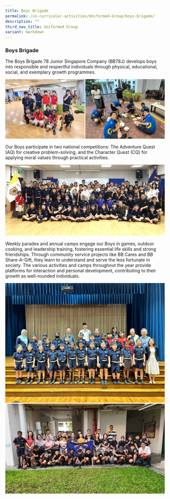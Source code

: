```yaml
---
title: Boys Brigade
permalink: /co-curricular-activities/Uniformed-Group/boys-brigade/
description: ""
third_nav_title: Uniformed Group
variant: markdown
---
```

### Boys Brigade

The Boys Brigade 78 Junior Singapore Company (BB78J) develops boys into responsible and respectful individuals through physical, educational, social, and exemplary growth programmes. 

![](/images/2025/BB01.jpg)

Our Boys participate in two national competitions: The Adventure Quest (AQ) for creative problem-solving, and the Character Quest (CQ) for applying moral values through practical activities. 

![](/images/2025/BB1.jpg)

Weekly parades and annual camps engage our Boys in games, outdoor cooking, and leadership training, fostering essential life skills and strong friendships. Through community service projects like BB Cares and BB Share-A-Gift, they learn to understand and serve the less fortunate in society. The various activities and camps throughout the year provide platforms for interaction and personal development, contributing to their growth as well-rounded individuals.

![](/images/2025/BB5.jpg)
![](/images/2025/BB4.jpg)